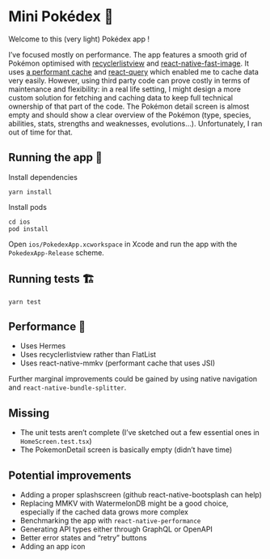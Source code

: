 # Mini Pokédex 🐸

Welcome to this (very light) Pokédex app !

I’ve focused mostly on performance. The app features a smooth grid of Pokémon optimised with [recyclerlistview](https://github.com/Flipkart/recyclerlistview) and [react-native-fast-image](https://github.com/DylanVann/react-native-fast-image). It uses [a performant cache](https://github.com/mrousavy/react-native-mmkv) and [react-query](https://github.com/tannerlinsley/react-query) which enabled me to cache data very easily. However, using third party code can prove costly in terms of maintenance and flexibility: in a real life setting, I might design a more custom solution for fetching and caching data to keep full technical ownership of that part of the code.
The Pokémon detail screen is almost empty and should show a clear overview of the Pokémon (type, species, abilities, stats, strengths and weaknesses, evolutions…). Unfortunately, I ran out of time for that.

## Running the app 🐸

Install dependencies
```
yarn install
```

Install pods

```
cd ios
pod install
```

Open `ios/PokedexApp.xcworkspace` in Xcode and run the app with the `PokedexApp-Release` scheme.

## Running tests 🏗

```
yarn test
```

## Performance 🚀
- Uses Hermes
- Uses recyclerlistview rather than FlatList
- Uses react-native-mmkv (performant cache that uses JSI)

Further marginal improvements could be gained by using native navigation and `react-native-bundle-splitter`.


## Missing
- The unit tests aren’t complete (I’ve sketched out a few essential ones in `HomeScreen.test.tsx`)
- The PokemonDetail screen is basically empty (didn’t have time)

## Potential improvements

- Adding a proper splashscreen (github react-native-bootsplash can help)
- Replacing MMKV with WatermelonDB might be a good choice, especially if the cached data grows more complex
- Benchmarking the app with `react-native-performance`
- Generating API types either through GraphQL or OpenAPI
- Better error states and “retry” buttons
- Adding an app icon